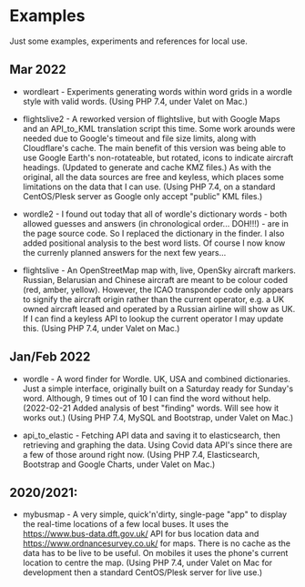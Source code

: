 # Examples

Just some examples, experiments and references for local use.

## Mar 2022
* wordleart - Experiments generating words within word grids in a wordle style with valid words. (Using PHP 7.4, under Valet on Mac.)

* flightslive2 - A reworked version of flightslive, but with Google Maps and an API_to_KML translation script this time. Some work arounds were needed due to Google's timeout and file size limits, along with Cloudflare's cache. The main benefit of this version was being able to use Google Earth's non-rotateable, but rotated, icons to indicate aircraft headings. (Updated to generate and cache KMZ files.) As with the original, all the data sources are free and keyless, which places some limitations on the data that I can use. (Using PHP 7.4, on a standard CentOS/Plesk server as Google only accept "public" KML files.)

* wordle2 - I found out today that all of wordle's dictionary words - both allowed guesses and answers (in chronological order... DOH!!!) - are in the page source code. So I replaced the dictionary in the finder. I also added positional analysis to the best word lists. Of course I now know the currenly planned answers for the next few years...

* flightslive - An OpenStreetMap map with, live, OpenSky aircraft markers. Russian, Belarusian and Chinese aircraft are meant to be colour coded (red, amber, yellow). However, the ICAO transponder code only appears to signify the aircraft origin rather than the current operator, e.g. a UK owned aircraft leased and operated by a Russian airline will show as UK. If I can find a keyless API to lookup the current operator I may update this. (Using PHP 7.4, under Valet on Mac.)

## Jan/Feb 2022
* wordle - A word finder for Wordle. UK, USA and combined dictionaries. Just a simple interface, originally built on a Saturday ready for Sunday's word. Although, 9 times out of 10 I can find the word without help. (2022-02-21 Added analysis of best "finding" words. Will see how it works out.) (Using PHP 7.4, MySQL and Bootstrap, under Valet on Mac.)

* api_to_elastic - Fetching API data and saving it to elasticsearch, then retrieving and graphing the data. Using Covid data API's since there are a few of those around right now. (Using PHP 7.4, Elasticsearch, Bootstrap and Google Charts, under Valet on Mac.)

## 2020/2021:
* mybusmap - A very simple, quick'n'dirty, single-page "app" to display the real-time locations of a few local buses. It uses the https://www.bus-data.dft.gov.uk/ API for bus location data and https://www.ordnancesurvey.co.uk/ for maps. There is no cache as the data has to be live to be useful. On mobiles it uses the phone's current location to centre the map. (Using PHP 7.4, under Valet on Mac for development then a standard CentOS/Plesk server for live use.)
